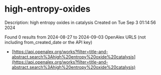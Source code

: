 # high-entropy-oxides
Description: high entropy oxides in catalysis
Created on Tue Sep  3 01:14:56 2024

Found 0 results from 2024-08-27 to 2024-09-03
OpenAlex URLS (not including from_created_date or the API key)
- [https://api.openalex.org/works?filter=title-and-abstract.search%3Ahigh%20entropy%20oxide%20catalysis](https://api.openalex.org/works?filter=title-and-abstract.search%3Ahigh%20entropy%20oxide%20catalysis)

